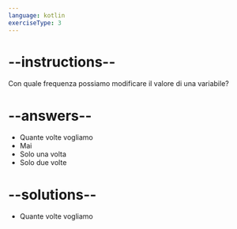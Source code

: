 ```yaml
---
language: kotlin
exerciseType: 3
---
```


# --instructions--

Con quale frequenza possiamo modificare il valore di una variabile?

# --answers--

- Quante volte vogliamo
- Mai
- Solo una volta
- Solo due volte

# --solutions--

- Quante volte vogliamo
